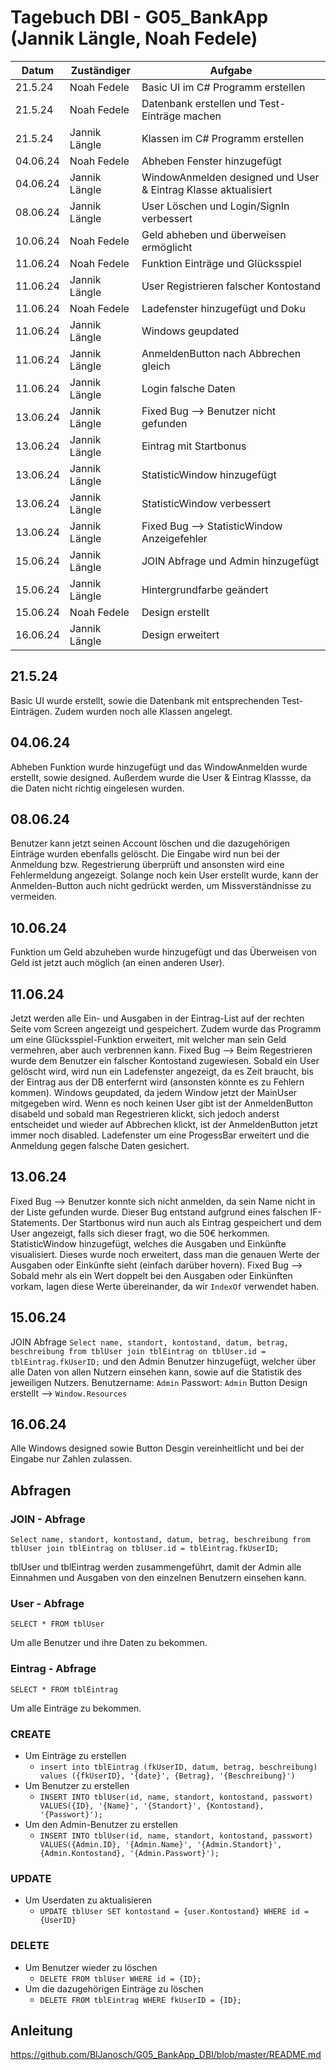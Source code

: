 # Tagebuch DBI - G05_BankApp (Jannik Längle, Noah Fedele)

|Datum|Zuständiger|Aufgabe|
|-----|-----------|-------|
|21.5.24|Noah Fedele|Basic UI im C# Programm erstellen|
|21.5.24|Noah Fedele|Datenbank erstellen und Test-Einträge machen|
|21.5.24|Jannik Längle|Klassen im C# Programm erstellen|
|04.06.24|Noah Fedele|Abheben Fenster hinzugefügt|
|04.06.24|Jannik Längle|WindowAnmelden designed und User & Eintrag Klasse aktualisiert|
|08.06.24|Jannik Längle|User Löschen und Login/SignIn verbessert|
|10.06.24|Noah Fedele|Geld abheben und überweisen ermöglicht|
|11.06.24|Noah Fedele|Funktion Einträge und Glücksspiel|
|11.06.24|Jannik Längle|User Registrieren falscher Kontostand|
|11.06.24|Noah Fedele|Ladefenster hinzugefügt und Doku|
|11.06.24|Jannik Längle|Windows geupdated|
|11.06.24|Jannik Längle|AnmeldenButton nach Abbrechen gleich|
|11.06.24|Jannik Längle|Login falsche Daten|
|13.06.24|Jannik Längle|Fixed Bug --> Benutzer nicht gefunden|
|13.06.24|Jannik Längle|Eintrag mit Startbonus|
|13.06.24|Jannik Längle|StatisticWindow hinzugefügt|
|13.06.24|Jannik Längle|StatisticWindow verbessert|
|13.06.24|Jannik Längle|Fixed Bug --> StatisticWindow Anzeigefehler|
|15.06.24|Jannik Längle|JOIN Abfrage und Admin hinzugefügt|
|15.06.24|Jannik Längle|Hintergrundfarbe geändert|
|15.06.24|Noah Fedele|Design erstellt|
|16.06.24|Jannik Längle|Design erweitert|

## 21.5.24
Basic UI wurde erstellt, sowie die Datenbank mit entsprechenden Test-Einträgen. Zudem wurden noch alle Klassen angelegt.

## 04.06.24
Abheben Funktion wurde hinzugefügt und das WindowAnmelden wurde erstellt, sowie designed. Außerdem wurde die User & Eintrag Klassse, da die Daten nicht richtig eingelesen wurden.

## 08.06.24
Benutzer kann jetzt seinen Account löschen und die dazugehörigen Einträge wurden ebenfalls gelöscht. Die Eingabe wird nun bei der Anmeldung bzw. Regestrierung überprüft und ansonsten wird eine Fehlermeldung angezeigt. Solange noch kein User erstellt wurde, kann der Anmelden-Button auch nicht gedrückt werden, um Missverständnisse zu vermeiden.

## 10.06.24
Funktion um Geld abzuheben wurde hinzugefügt und das Überweisen von Geld ist jetzt auch möglich (an einen anderen User).

## 11.06.24
Jetzt werden alle Ein- und Ausgaben in der Eintrag-List auf der rechten Seite vom Screen angezeigt und gespeichert. Zudem wurde das Programm um eine Glücksspiel-Funktion erweitert, mit welcher man sein Geld vermehren, aber auch verbrennen kann.
Fixed Bug --> Beim Regestrieren wurde dem Benutzer ein falscher Kontostand zugewiesen.
Sobald ein User gelöscht wird, wird nun ein Ladefenster angezeigt, da es Zeit braucht, bis der Eintrag aus der DB enterfernt wird (ansonsten könnte es zu Fehlern kommen).
Windows geupdated, da jedem Window jetzt der MainUser mitgegeben wird.
Wenn es noch keinen User gibt ist der AnmeldenButton disabeld und sobald man Regestrieren klickt, sich jedoch anderst entscheidet und wieder auf Abbrechen klickt, ist der AnmeldenButton jetzt immer noch disabled.
Ladefenster um eine ProgessBar erweitert und die Anmeldung gegen falsche Daten gesichert.

## 13.06.24
Fixed Bug --> Benutzer konnte sich nicht anmelden, da sein Name nicht in der Liste gefunden wurde. Dieser Bug entstand aufgrund eines falschen IF-Statements.
Der Startbonus wird nun auch als Eintrag gespeichert und dem User angezeigt, falls sich dieser fragt, wo die 50€ herkommen.
StatisticWindow hinzugefügt, welches die Ausgaben und Einkünfte visualisiert. Dieses wurde noch erweitert, dass man die genauen Werte der Ausgaben oder Einkünfte sieht (einfach darüber hovern).
Fixed Bug --> Sobald mehr als ein Wert doppelt bei den Ausgaben oder Einkünften vorkam, lagen diese Werte übereinander, da wir `IndexOf` verwendet haben.

## 15.06.24
JOIN Abfrage `Select name, standort, kontostand, datum, betrag, beschreibung from tblUser join tblEintrag on tblUser.id = tblEintrag.fkUserID;` und den Admin Benutzer hinzugefügt, welcher über alle Daten von allen Nutzern einsehen kann, sowie auf die Statistik des jeweiligen Nutzers. Benutzername: `Admin` Passwort: `Admin`
Button Design erstellt --> `Window.Resources`

## 16.06.24
Alle Windows designed sowie Button Desgin vereinheitlicht und bei der Eingabe nur Zahlen zulassen.

## Abfragen

### JOIN - Abfrage
`Select name, standort, kontostand, datum, betrag, beschreibung from tblUser join tblEintrag on tblUser.id = tblEintrag.fkUserID;`

tblUser und tblEintrag werden zusammengeführt, damit der Admin alle Einnahmen und Ausgaben von den einzelnen Benutzern einsehen kann.

### User - Abfrage
`SELECT * FROM tblUser`

Um alle Benutzer und ihre Daten zu bekommen.

### Eintrag - Abfrage
`SELECT * FROM tblEintrag`

Um alle Einträge zu bekommen.

### CREATE
+ Um Einträge zu erstellen
    + `insert into tblEintrag (fkUserID, datum, betrag, beschreibung) values ({fkUserID}, '{date}', {Betrag}, '{Beschreibung}')`
+ Um Benutzer zu erstellen
    + `INSERT INTO tblUser(id, name, standort, kontostand, passwort) VALUES({ID}, '{Name}', '{Standort}', {Kontostand}, '{Passwort}');`
+ Um den Admin-Benutzer zu erstellen
    + `INSERT INTO tblUser(id, name, standort, kontostand, passwort) VALUES({Admin.ID}, '{Admin.Name}', '{Admin.Standort}', {Admin.Kontostand}, '{Admin.Passwort}');`

### UPDATE
+ Um Userdaten zu aktualisieren
    + `UPDATE tblUser SET kontostand = {user.Kontostand} WHERE id = {UserID}`

### DELETE
+ Um Benutzer wieder zu löschen
    + `DELETE FROM tblUser WHERE id = {ID};`
+ Um die dazugehörigen Einträge zu löschen
    + `DELETE FROM tblEintrag WHERE fkUserID = {ID};`

## Anleitung
https://github.com/BlJanosch/G05_BankApp_DBI/blob/master/README.md